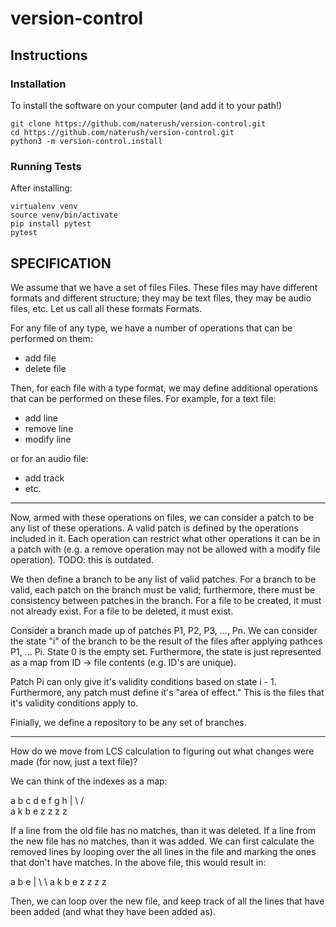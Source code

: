 # version-control

## Instructions

### Installation

To install the software on your computer (and add it to your path!)

~~~~
git clone https://github.com/naterush/version-control.git
cd https://github.com/naterush/version-control.git
python3 -m version-control.install
~~~~


### Running Tests

After installing:

~~~~
virtualenv venv
source venv/bin/activate
pip install pytest
pytest
~~~~

## SPECIFICATION

We assume that we have a set of files Files. These files may have different formats and different structure; they may be text files, they may be audio files, etc. Let us call all these formats Formats.

For any file of any type, we have a number of operations that can be performed on them:
- add file
- delete file

Then, for each file with a type format, we may define additional operations that can be performed on these files. For example, for a text file:
- add line
- remove line
- modify line

or for an audio file:
- add track
- etc.

------

Now, armed with these operations on files, we can consider a patch to be any list of these operations. A valid patch is defined by the operations included in it. Each operation can restrict what other operations it can be in a patch with (e.g. a remove operation may not be allowed with a modify file operation). TODO: this is outdated.

We then define a branch to be any list of valid patches. For a branch to be valid, each patch on the branch must be valid; furthermore, there must be consistency between patches in the branch. For a file to be created, it must not already exist. For a file to be deleted, it must exist. 

Consider a branch made up of patches P1, P2, P3, ..., Pn. We can consider the state "i" of the branch to be the result of the files after applying pathces P1, ... Pi. State 0 is the empty set. Furthermore, the state is just represented as a map from ID -> file contents (e.g. ID's are unique).

Patch Pi can only give it's validity conditions based on state i - 1. Furthermore, any patch must define it's "area of effect." This is the files that it's validity conditions apply to.

Finially, we define a repository to be any set of branches.


-------

How do we move from LCS calculation to figuring out what changes were made (for now, just a text file)?

We can think of the indexes as a map:

a b c d e f g h
|  \   /      
a k b e z z z z

If a line from the old file has no matches, than it was deleted. If a line from the new file has no matches, than it was added. We can first calculate the removed lines by looping over the all lines in the file and marking the ones that don't have matches. In the above file, this would result in:

a b e
|  \ \ 
a k b e z z z z 

Then, we can loop over the new file, and keep track of all the lines that have been added (and what they have been added as).